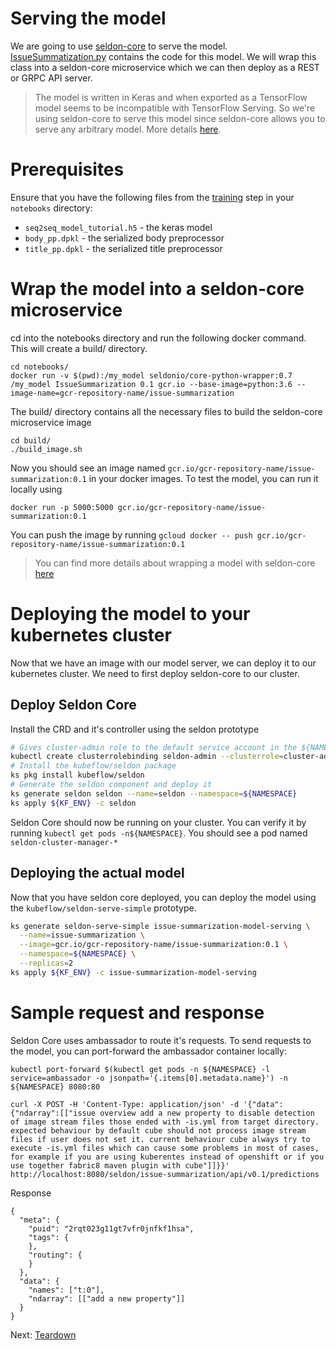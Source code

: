 # Serving the model

We are going to use [seldon-core](https://github.com/SeldonIO/seldon-core) to serve the model. [IssueSummatization.py](notebooks/IssueSummatization.py) contains the code for this model. We will wrap this class into a seldon-core microservice which we can then deploy as a REST or GRPC API server.

> The model is written in Keras and when exported as a TensorFlow model seems to be incompatible with TensorFlow Serving. So we're using seldon-core to serve this model since seldon-core allows you to serve any arbitrary model. More details [here](https://github.com/kubeflow/examples/issues/11#issuecomment-371005885).

# Prerequisites

Ensure that you have the following files from the [training](training_the_model.md) step in your `notebooks` directory:

* `seq2seq_model_tutorial.h5` - the keras model
* `body_pp.dpkl` - the serialized body preprocessor
* `title_pp.dpkl` - the serialized title preprocessor

# Wrap the model into a seldon-core microservice

cd into the notebooks directory and run the following docker command. This will create a build/ directory.

```
cd notebooks/
docker run -v $(pwd):/my_model seldonio/core-python-wrapper:0.7 /my_model IssueSummarization 0.1 gcr.io --base-image=python:3.6 --image-name=gcr-repository-name/issue-summarization
```

The build/ directory contains all the necessary files to build the seldon-core microservice image

```
cd build/
./build_image.sh
```

Now you should see an image named `gcr.io/gcr-repository-name/issue-summarization:0.1` in your docker images. To test the model, you can run it locally using

`docker run -p 5000:5000 gcr.io/gcr-repository-name/issue-summarization:0.1`

You can push the image by running `gcloud docker -- push gcr.io/gcr-repository-name/issue-summarization:0.1`

> You can find more details about wrapping a model with seldon-core [here](https://github.com/SeldonIO/seldon-core/blob/master/docs/wrappers/python.md)

# Deploying the model to your kubernetes cluster

Now that we have an image with our model server, we can deploy it to our kubernetes cluster. We need to first deploy seldon-core to our cluster.

## Deploy Seldon Core


Install the CRD and it's controller using the seldon prototype

```bash
# Gives cluster-admin role to the default service account in the ${NAMESPACE}
kubectl create clusterrolebinding seldon-admin --clusterrole=cluster-admin --serviceaccount=${NAMESPACE}:default
# Install the kubeflow/seldon package
ks pkg install kubeflow/seldon
# Generate the seldon component and deploy it
ks generate seldon seldon --name=seldon --namespace=${NAMESPACE}
ks apply ${KF_ENV} -c seldon
```

Seldon Core should now be running on your cluster. You can verify it by running `kubectl get pods -n${NAMESPACE}`. You should see a pod named `seldon-cluster-manager-*`

## Deploying the actual model

Now that you have seldon core deployed, you can deploy the model using the `kubeflow/seldon-serve-simple` prototype.

```bash
ks generate seldon-serve-simple issue-summarization-model-serving \
  --name=issue-summarization \
  --image=gcr.io/gcr-repository-name/issue-summarization:0.1 \
  --namespace=${NAMESPACE} \
  --replicas=2
ks apply ${KF_ENV} -c issue-summarization-model-serving
```


# Sample request and response

Seldon Core uses ambassador to route it's requests. To send requests to the model, you can port-forward the ambassador container locally:

```
kubectl port-forward $(kubectl get pods -n ${NAMESPACE} -l service=ambassador -o jsonpath='{.items[0].metadata.name}') -n ${NAMESPACE} 8080:80
```


```
curl -X POST -H 'Content-Type: application/json' -d '{"data":{"ndarray":[["issue overview add a new property to disable detection of image stream files those ended with -is.yml from target directory. expected behaviour by default cube should not process image stream files if user does not set it. current behaviour cube always try to execute -is.yml files which can cause some problems in most of cases, for example if you are using kuberentes instead of openshift or if you use together fabric8 maven plugin with cube"]]}}' http://localhost:8080/seldon/issue-summarization/api/v0.1/predictions
```

Response

```
{
  "meta": {
    "puid": "2rqt023g11gt7vfr0jnfkf1hsa",
    "tags": {
    },
    "routing": {
    }
  },
  "data": {
    "names": ["t:0"],
    "ndarray": [["add a new property"]]
  }
}
```

Next: [Teardown](teardown.md)

